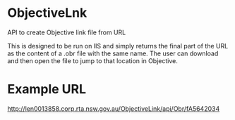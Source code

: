 # ObjectiveLnk
API to create Objective link file from URL

This is designed to be run on IIS and simply returns the final part of the URL as the content of a .obr file with the same name.  The user can download and then open the file to jump to that location in Objective.

# Example URL
http://len0013858.corp.rta.nsw.gov.au/ObjectiveLink/api/Obr/fA5642034

